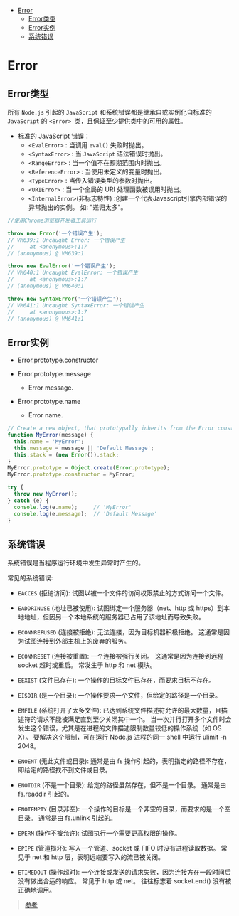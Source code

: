 
<!-- toc orderedList:0 depthFrom:1 depthTo:6 -->

* [Error](#error)
    * [Error类型](#error类型)
    * [Error实例](#error实例)
    * [系统错误](#系统错误)

<!-- tocstop -->

# Error
## Error类型

所有 `Node.js` 引起的 `JavaScript` 和系统错误都是继承自或实例化自标准的 `JavaScript` 的 `<Error> `类，且保证至少提供类中的可用的属性。

 - 标准的 JavaScript 错误：
     - `<EvalError>` : 当调用 `eval()` 失败时抛出。
     - `<SyntaxError>` : 当 `JavaScript` 语法错误时抛出。
     - `<RangeError>` : 当一个值不在预期范围内时抛出。
     - `<ReferenceError>` : 当使用未定义的变量时抛出。
     - `<TypeError>` : 当传入错误类型的参数时抛出。
     - `<URIError>` : 当一个全局的 URI 处理函数被误用时抛出。
     - `<InternalError>`(非标志特性) :创建一个代表Javascript引擎内部错误的异常抛出的实例。 如: "递归太多"。

```js
//使用Chrome浏览器开发者工具运行

throw new Error('一个错误产生');
// VM639:1 Uncaught Error: 一个错误产生
//     at <anonymous>:1:7
// (anonymous) @ VM639:1

throw new EvalError('一个错误产生');
// VM640:1 Uncaught EvalError: 一个错误产生
//     at <anonymous>:1:7
// (anonymous) @ VM640:1

throw new SyntaxError('一个错误产生');
// VM641:1 Uncaught SyntaxError: 一个错误产生
//     at <anonymous>:1:7
// (anonymous) @ VM641:1
```

## Error实例

 - Error.prototype.constructor

 - Error.prototype.message
     - Error message.

 - Error.prototype.name
     - Error name.

```js
// Create a new object, that prototypally inherits from the Error constructor.
function MyError(message) {
  this.name = 'MyError';
  this.message = message || 'Default Message';
  this.stack = (new Error()).stack;
}
MyError.prototype = Object.create(Error.prototype);
MyError.prototype.constructor = MyError;

try {
  throw new MyError();
} catch (e) {
  console.log(e.name);     // 'MyError'
  console.log(e.message);  // 'Default Message'
}
```

## 系统错误

系统错误是当程序运行环境中发生异常时产生的。

常见的系统错误:

 - `EACCES` (拒绝访问): 试图以被一个文件的访问权限禁止的方式访问一个文件。

 - `EADDRINUSE` (地址已被使用): 试图绑定一个服务器（net、http 或 https）到本地地址，但因另一个本地系统的服务器已占用了该地址而导致失败。

 - `ECONNREFUSED` (连接被拒绝): 无法连接，因为目标机器积极拒绝。 这通常是因为试图连接到外部主机上的废弃的服务。

 - `ECONNRESET` (连接被重置): 一个连接被强行关闭。 这通常是因为连接到远程 socket 超时或重启。 常发生于 http 和 net 模块。

 - `EEXIST` (文件已存在): 一个操作的目标文件已存在，而要求目标不存在。

 - `EISDIR` (是一个目录): 一个操作要求一个文件，但给定的路径是一个目录。

 - `EMFILE` (系统打开了太多文件): 已达到系统文件描述符允许的最大数量，且描述符的请求不能被满足直到至少关闭其中一个。 当一次并行打开多个文件时会发生这个错误，尤其是在进程的文件描述限制数量较低的操作系统（如 OS X）。 要解决这个限制，可在运行 Node.js 进程的同一 shell 中运行 ulimit -n 2048。

 - `ENOENT` (无此文件或目录): 通常是由 fs 操作引起的，表明指定的路径不存在，即给定的路径找不到文件或目录。

 - `ENOTDIR` (不是一个目录): 给定的路径虽然存在，但不是一个目录。 通常是由 fs.readdir 引起的。

 - `ENOTEMPTY` (目录非空): 一个操作的目标是一个非空的目录，而要求的是一个空目录。 通常是由 fs.unlink 引起的。

 - `EPERM` (操作不被允许): 试图执行一个需要更高权限的操作。

 - `EPIPE` (管道损坏): 写入一个管道、socket 或 FIFO 时没有进程读取数据。 常见于 net 和 http 层，表明远端要写入的流已被关闭。

 - `ETIMEDOUT` (操作超时): 一个连接或发送的请求失败，因为连接方在一段时间后没有做出合适的响应。 常见于 http 或 net。 往往标志着 socket.end() 没有被正确地调用。

>[参考](http://nodejs.cn/api/errors.html#errors_common_system_errors)
